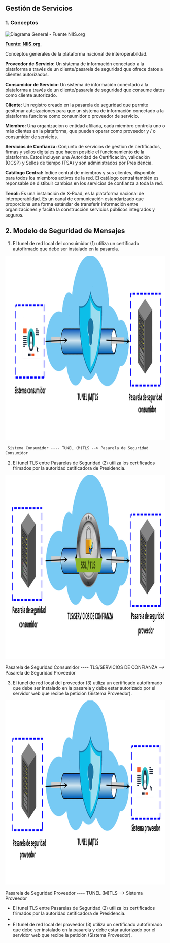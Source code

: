 ## Gestión de Servicios

### 1. Conceptos ###


![Diagrama General - Fuente NIIS.org](diagrama-x-road.png)

[**Fuente: NIIS.org**.](https://www.niss.org/)



Conceptos generales de la plataforma nacional de interoperabildad.

**Proveedor de Servicio:** Un sistema de información conectado a la plataforma a través de un cliente/pasarela de seguridad que ofrece datos a clientes autorizados.

**Consumidor de Servicio:** Un sistema de información conectado a la plataforma a través de un cliente/pasarela de seguridad que consume datos como cliente autorizado.

**Cliente:** Un registro creado en la pasarela de seguridad que permite gesitonar autoizaciones para que un sistema de información conectado a la plataforma funcione como consumidor o proveedor de servicio.

**Miembro:**  Una organización o entidad afiliada, cada miembro controla uno o más clientes en la plataforma, que pueden operar como proveedor y / o consumidor de servicios.

**Servicios de Confianza:** Conjunto de servicios de gestion de certificados, firmas y sellos digitales que hacen posible el funcionamiento de la plataforma. Estos incluyen una Autoridad de Certificación, validación (OCSP) y Sellos de tiempo (TSA) y son administrados por Presidencia.

**Catálogo Central:** Indice central de miembros y sus clientes, disponible para todos los miembros activos de la red. El catálogo central también es reponsable de distibuir cambios en los servicios de confianza a toda la red.  

**Tenoli:** Es una instalación de X-Road, es la plataforma nacional de interoperabildad. Es un canal de comunicación estandarizado que proporciona una forma estándar de transferir información entre organizaciones y faciita la construcción servicios públicos integrados y seguros.


## 2. Modelo de Seguridad de Mensajes ##

1. El tunel de red local del consuimidor (1) utiliza  un certificado autofirmado que debe ser instalado en la pasarela.  

<p align="center">
  <img width="689" height="578" src="https://raw.githubusercontent.com/egobsv/pasarela-tenoli/master/imagenes/tenoli1.png">
</p>

     Sistema Consumidor ---- TUNEL (M)TLS --> Pasarela de Seguridad Consumidor

2. El tunel TLS entre Pasarelas de Seguridad (2) utiliza los certificados frimados por la autoridad cetificadora de Presidencia.

<p align="center">
  <img width="689" height="578" src="https://raw.githubusercontent.com/egobsv/pasarela-tenoli/master/imagenes/tenoli2.png">
</p>

Pasarela de Seguridad Consumidor  ---- TLS/SERVICIOS DE CONFIANZA --> Pasarela de Seguridad Proveedor

3. El tunel de red local del proveedor (3) utiliza  un certificado autofirmado que debe ser instalado en la pasarela y debe estar autorizado por el servidor web que recibe la petición (Sistema Proveedor).  

<p align="center">
  <img width="689" height="578" src="https://raw.githubusercontent.com/egobsv/pasarela-tenoli/master/imagenes/tenoli3.png">
</p>
Pasarela de Seguridad Proveedor ---- TUNEL (M)TLS --> Sistema Proveedor 

- El tunel TLS entre Pasarelas de Seguridad (2) utiliza los certificados frimados por la autoridad cetificadora de Presidencia. 
- 
- El tunel de red local del proveedor (3) utiliza  un certificado autofirmado que debe ser instalado en la pasarela y debe estar autorizado por el servidor web que recibe la petición (Sistema Proveedor).  
